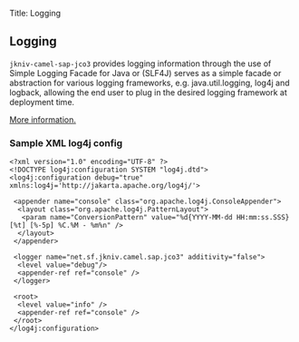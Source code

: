 Title: Logging

Logging
-------------
       
`jkniv-camel-sap-jco3` provides logging information through the use of Simple Logging Facade for Java or (SLF4J) serves as a simple facade or abstraction for various logging frameworks, e.g. java.util.logging, log4j and logback, allowing the end user to plug in the desired logging framework at deployment time. 

<a href="http://www.slf4j.org/">More information.</a>


### Sample XML log4j config

    <?xml version="1.0" encoding="UTF-8" ?>
    <!DOCTYPE log4j:configuration SYSTEM "log4j.dtd">
    <log4j:configuration debug="true" xmlns:log4j='http://jakarta.apache.org/log4j/'>

     <appender name="console" class="org.apache.log4j.ConsoleAppender">
      <layout class="org.apache.log4j.PatternLayout">
       <param name="ConversionPattern" value="%d{YYYY-MM-dd HH:mm:ss.SSS} [%t] [%-5p] %C.%M - %m%n" />
      </layout>
     </appender>

     <logger name="net.sf.jkniv.camel.sap.jco3" additivity="false">
      <level value="debug"/> 
      <appender-ref ref="console" />
     </logger>  
  
     <root>
      <level value="info" />
      <appender-ref ref="console" />
     </root>
    </log4j:configuration>
